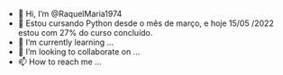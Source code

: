 - 👋 Hi, I’m @RaquelMaria1974 
- 👀  Estou cursando  Python  desde  o mês de março,  e hoje 15/05 /2022 estou com 27% do curso  concluído.
- 🌱 I’m currently learning ...
- 💞️ I’m looking to collaborate on ...
- 📫 How to reach me ...

<!---
RaquelMaria1974/RaquelMaria1974 is a ✨ special ✨ repository because its `README.md` (this file) appears on your GitHub profile.
You can click the Preview link to take a look at your changes.
--->
